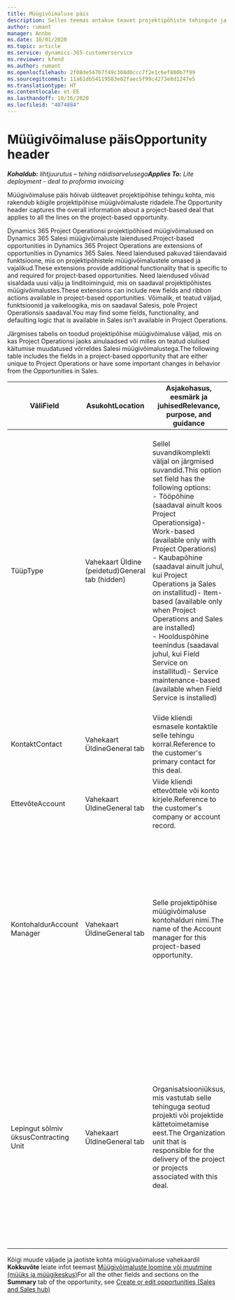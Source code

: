 ```yaml
---
title: Müügivõimaluse päis
description: Selles teemas antakse teavet projektipõhiste tehingute ja projektipõhiste müügivõimaluste ridade kohta.
author: rumant
manager: Annbe
ms.date: 10/01/2020
ms.topic: article
ms.service: dynamics-365-customerservice
ms.reviewer: kfend
ms.author: rumant
ms.openlocfilehash: 2f08de54767f49c308d0ccc7f2e1c6ef880b7f99
ms.sourcegitcommit: 11a61db54119503e82faec5f99c4273e8d1247e5
ms.translationtype: HT
ms.contentlocale: et-EE
ms.lasthandoff: 10/16/2020
ms.locfileid: "4074884"
---
```

# <a name="opportunity-header"></a><span data-ttu-id="aeb25-103">Müügivõimaluse päis</span><span class="sxs-lookup"><span data-stu-id="aeb25-103">Opportunity header</span></span>

<span data-ttu-id="aeb25-104">_**Kohaldub:** lihtjuurutus – tehing näidisarvelusega_</span><span class="sxs-lookup"><span data-stu-id="aeb25-104">_**Applies To:** Lite deployment - deal to proforma invoicing_</span></span>

<span data-ttu-id="aeb25-105">Müügivõimaluse päis hõivab üldteavet projektipõhise tehingu kohta, mis rakendub kõigile projektipõhise müügivõimaluste ridadele.</span><span class="sxs-lookup"><span data-stu-id="aeb25-105">The Opportunity header captures the overall information about a project-based deal that applies to all the lines on the project-based opportunity.</span></span>

<span data-ttu-id="aeb25-106">Dynamics 365 Project Operationsi projektipõhised müügivõimalused on Dynamics 365 Salesi müügivõimaluste laiendused.</span><span class="sxs-lookup"><span data-stu-id="aeb25-106">Project-based opportunities in Dynamics 365 Project Operations are extensions of opportunities in Dynamics 365 Sales.</span></span> <span data-ttu-id="aeb25-107">Need laiendused pakuvad täiendavaid funktsioone, mis on projektipõhistele müügivõimalustele omased ja vajalikud.</span><span class="sxs-lookup"><span data-stu-id="aeb25-107">These extensions provide additional functionality that is specific to and required for project-based opportunities.</span></span> <span data-ttu-id="aeb25-108">Need laiendused võivad sisaldada uusi välju ja linditoiminguid, mis on saadaval projektipõhistes müügivõimalustes.</span><span class="sxs-lookup"><span data-stu-id="aeb25-108">These extensions can include new fields and ribbon actions available in project-based opportunities.</span></span> <span data-ttu-id="aeb25-109">Võimalik, et teatud väljad, funktsioonid ja vaikeloogika, mis on saadaval Salesis, pole Project Operationsis saadaval.</span><span class="sxs-lookup"><span data-stu-id="aeb25-109">You may find some fields, functionality, and defaulting logic that is available in Sales isn't available in Project Operations.</span></span>

<span data-ttu-id="aeb25-110">Järgmises tabelis on toodud projektipõhise müügivõimaluse väljad, mis on kas Project Operationsi jaoks ainulaadsed või milles on teatud olulised käitumise muudatused võrreldes Salesi müügivõimalustega.</span><span class="sxs-lookup"><span data-stu-id="aeb25-110">The following table includes the fields in a project-based opportunity that are either unique to Project Operations or have some important changes in behavior from the Opportunities in Sales.</span></span>

| <span data-ttu-id="aeb25-111">**Väli**</span><span class="sxs-lookup"><span data-stu-id="aeb25-111">**Field**</span></span> | <span data-ttu-id="aeb25-112">**Asukoht**</span><span class="sxs-lookup"><span data-stu-id="aeb25-112">**Location**</span></span> | <span data-ttu-id="aeb25-113">**Asjakohasus, eesmärk ja juhised**</span><span class="sxs-lookup"><span data-stu-id="aeb25-113">**Relevance, purpose, and guidance**</span></span> | <span data-ttu-id="aeb25-114">**Allavoolu mõjud**</span><span class="sxs-lookup"><span data-stu-id="aeb25-114">**Downstream impact**</span></span> |
| --- | --- | --- | --- |
| <span data-ttu-id="aeb25-115">Tüüp</span><span class="sxs-lookup"><span data-stu-id="aeb25-115">Type</span></span> | <span data-ttu-id="aeb25-116">Vahekaart Üldine (peidetud)</span><span class="sxs-lookup"><span data-stu-id="aeb25-116">General tab (hidden)</span></span> | <span data-ttu-id="aeb25-117">Sellel suvandikomplekti väljal on järgmised suvandid.</span><span class="sxs-lookup"><span data-stu-id="aeb25-117">This option set field has the following options:</span></span></br><span data-ttu-id="aeb25-118">- Tööpõhine (saadaval ainult koos Project Operationsiga)</span><span class="sxs-lookup"><span data-stu-id="aeb25-118">- Work-based (available only with Project Operations)</span></span></br><span data-ttu-id="aeb25-119">- Kaubapõhine (saadaval ainult juhul, kui Project Operations ja Sales on installitud)</span><span class="sxs-lookup"><span data-stu-id="aeb25-119">- Item-based (available only when Project Operations and Sales are installed)</span></span></br><span data-ttu-id="aeb25-120">- Hoolduspõhine teenindus (saadaval juhul, kui Field Service on installitud)</span><span class="sxs-lookup"><span data-stu-id="aeb25-120">- Service maintenance-based (available when Field Service is installed)</span></span> | <span data-ttu-id="aeb25-121">Kui kasutate rakendust Project Operations, seatakse selle välja väärtuseks automaatselt **Tööpõhine** , mistõttu klassifitseerub müügivõimalus projektipõhisena.</span><span class="sxs-lookup"><span data-stu-id="aeb25-121">When you use Project Operations, this field value is automatically set to **Work-based** which classifies the Opportunity as project-based.</span></span> <span data-ttu-id="aeb25-122">Müügivõimalus peaks olema projektipõhine, et lubada kõik projektiga seotud laiendused ja funktsioonid selle tehingu allavoolu müügiprotsesside jaoks.</span><span class="sxs-lookup"><span data-stu-id="aeb25-122">An Opportunity should be project-based to enable all project-specific extensions and functionality in the downstream sales process for this deal.</span></span> |
| <span data-ttu-id="aeb25-123">Kontakt</span><span class="sxs-lookup"><span data-stu-id="aeb25-123">Contact</span></span> | <span data-ttu-id="aeb25-124">Vahekaart Üldine</span><span class="sxs-lookup"><span data-stu-id="aeb25-124">General tab</span></span> | <span data-ttu-id="aeb25-125">Viide kliendi esmasele kontaktile selle tehingu korral.</span><span class="sxs-lookup"><span data-stu-id="aeb25-125">Reference to the customer's primary contact for this deal.</span></span> | |
| <span data-ttu-id="aeb25-126">Ettevõte</span><span class="sxs-lookup"><span data-stu-id="aeb25-126">Account</span></span> | <span data-ttu-id="aeb25-127">Vahekaart Üldine</span><span class="sxs-lookup"><span data-stu-id="aeb25-127">General tab</span></span> | <span data-ttu-id="aeb25-128">Viide kliendi ettevõttele või konto kirjele.</span><span class="sxs-lookup"><span data-stu-id="aeb25-128">Reference to the customer's company or account record.</span></span> | |
| <span data-ttu-id="aeb25-129">Kontohaldur</span><span class="sxs-lookup"><span data-stu-id="aeb25-129">Account Manager</span></span> | <span data-ttu-id="aeb25-130">Vahekaart Üldine</span><span class="sxs-lookup"><span data-stu-id="aeb25-130">General tab</span></span> | <span data-ttu-id="aeb25-131">Selle projektipõhise müügivõimaluse kontohalduri nimi.</span><span class="sxs-lookup"><span data-stu-id="aeb25-131">The name of the Account manager for this project-based opportunity.</span></span> | <span data-ttu-id="aeb25-132">Kontohaldur vastutab kuni selle projekti lõpuleviimiseni kliendisuhete haldamise eest.</span><span class="sxs-lookup"><span data-stu-id="aeb25-132">The Account manager is responsible for managing the relationship with the customer through the completion of this project.</span></span> <span data-ttu-id="aeb25-133">Vastavalt kontohalduriga seotud broneeritud ressursi kirjele on lepingut sõlmiv üksus vaikeväärtusega.</span><span class="sxs-lookup"><span data-stu-id="aeb25-133">Based on the bookable resource record tied to the Account manager, the contracting unit is defaulted.</span></span> |
| <span data-ttu-id="aeb25-134">Lepingut sõlmiv üksus</span><span class="sxs-lookup"><span data-stu-id="aeb25-134">Contracting Unit</span></span> | <span data-ttu-id="aeb25-135">Vahekaart Üldine</span><span class="sxs-lookup"><span data-stu-id="aeb25-135">General tab</span></span> | <span data-ttu-id="aeb25-136">Organisatsiooniüksus, mis vastutab selle tehinguga seotud projekti või projektide kättetoimetamise eest.</span><span class="sxs-lookup"><span data-stu-id="aeb25-136">The Organization unit that is responsible for the delivery of the project or projects associated with this deal.</span></span> | <span data-ttu-id="aeb25-137">Lepingut sõlmiv üksus on ettevõtte see allüksus, kes pärast tehingu sulgemist projekti(d) teostab.</span><span class="sxs-lookup"><span data-stu-id="aeb25-137">The contracting unit is the division of the company that will complete the project(s) after the deal is closed.</span></span> <span data-ttu-id="aeb25-138">Igal lepingut sõlmival üksusel on valuuta ja seda valuutat kasutatakse prognoositavate ja tegelike projekti käigus tekkinud kulude aruandluseks.</span><span class="sxs-lookup"><span data-stu-id="aeb25-138">Every contracting unit has a currency, and this currency is used to report estimated and actual costs incurred during the project.</span></span> |

<span data-ttu-id="aeb25-139">Kõigi muude väljade ja jaotiste kohta müügivaõimaluse vahekaardil **Kokkuvõte** leiate infot teemast [Müügivõimaluste loomine või muutmine (müüks ja müügikeskus)](https://docs.microsoft.com/dynamics365/sales-enterprise/create-edit-opportunity-sales)</span><span class="sxs-lookup"><span data-stu-id="aeb25-139">For all the other fields and sections on the **Summary** tab of the opportunity, see [Create or edit opportunities (Sales and Sales hub)](https://docs.microsoft.com/dynamics365/sales-enterprise/create-edit-opportunity-sales)</span></span>
